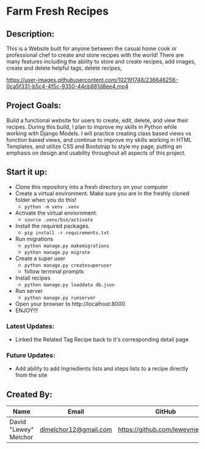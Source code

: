 # Farm Fresh Recipes

## Description:
This is a Website built for anyone between the casual home cook or professional chef to create and store recipes with the world! There are many features including the ability to store and create recipes, add images, create and delete helpful tags, delete recipes,

https://user-images.githubusercontent.com/102191748/236646256-0ca5f331-b5c4-4f5c-9350-44cb881d8ee4.mp4

## Project Goals:
Build a functional website for users to create, edit, delete, and view their recipes. During this build, I plan to improve my skills in Python while working with Django Models. I will practice creating class based views vs function based views, and continue to improve my skills working in HTML Templates, and utilize CSS and Bootstrap to style my page, putting an emphasis on design and usability throughout all aspects of this project.

## Start it up:
- Clone this repository into a fresh directory on your computer
- Create a virtual environment. Make sure you are in the freshly cloned folder when you do this!
    - `python -m venv .venv`
- Activate the virtual enviornment.
    - `source .venv/bin/activate`
- Install the required packages.
    - `pip install -r requirements.txt`
- Run migrations
    - `python manage.py makemigrations`
    - `python manage.py migrate`
- Create a super user
    - `python manage.py createsuperuser`
    - follow terminal prompts
- Install recipes
    - `python manage.py loaddata db.json`
- Run server
    - `python manage.py runserver`
- Open your browser to http://localhost:8000
- ENJOY!!!



### Latest Updates:
- Linked the Related Tag Recipe back to it's corresponding detail page

### Future Updates:
- Add ability to add Ingriedients lists and steps lists to a recipe directly from the site

## Created By:

|Name|Email|GitHub|
|----|-----|-------|
|David "Lewey" Melchor|dlmelchor12@gmail.com|https://github.com/leweymelchor|
